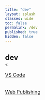 ```yaml
---
title: "dev"
layout: splash
classes: wide
toc: false
permalink: /dev
published: true
hidden: false
---
```


<head>
  <base target="_self">
</head>

<br>
<font size="5"> 
  <div style="font-weight:bold;">
    dev
  </div>
</font>
<
<br>

<font size="3">
<div markdown="1">

[VS Code](/dev/vs_code)
<br>
<br>

[Web Publishing](/dev/web_publishing)
<br>
<br>

</div>
</font>
